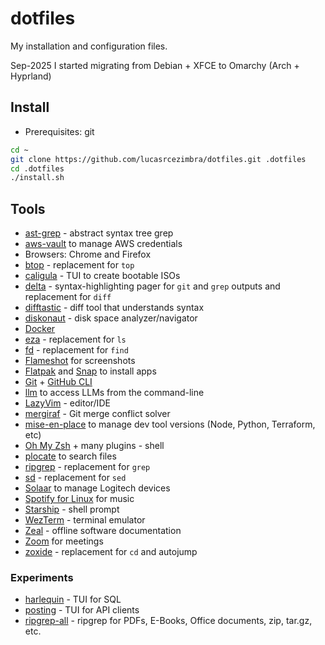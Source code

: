 # dotfiles

My installation and configuration files.

Sep-2025 I started migrating from Debian + XFCE to Omarchy (Arch + Hyprland)


## Install

- Prerequisites: git

```bash
cd ~
git clone https://github.com/lucasrcezimbra/dotfiles.git .dotfiles
cd .dotfiles
./install.sh
```

## Tools
- [ast-grep](https://github.com/ast-grep/ast-grep) - abstract syntax tree grep
- [aws-vault](https://github.com/99designs/aws-vault) to manage AWS credentials
- Browsers: Chrome and Firefox
- [btop](https://github.com/aristocratos/btop) - replacement for `top`
- [caligula](https://github.com/ifd3f/caligula) - TUI to create bootable ISOs
- [delta](https://github.com/dandavison/delta) - syntax-highlighting pager for `git` and `grep` outputs and replacement for `diff`
- [difftastic](https://difftastic.wilfred.me.uk/) - diff tool that understands syntax
- [diskonaut](https://github.com/imsnif/diskonaut) - disk space analyzer/navigator
- [Docker](https://www.docker.com/)
- [eza](https://github.com/eza-community/eza) - replacement for `ls`
- [fd](https://github.com/sharkdp/fd) - replacement for `find`
- [Flameshot](https://flameshot.org/) for screenshots
- [Flatpak](https://www.flatpak.org/) and [Snap](https://snapcraft.io/) to install apps
- [Git](https://git-scm.com/) + [GitHub CLI](https://cli.github.com/)
- [llm](https://github.com/simonw/llm) to access LLMs from the command-line
- [LazyVim](http://www.lazyvim.org/) - editor/IDE
- [mergiraf](https://mergiraf.org/) - Git merge conflict solver
- [mise-en-place](https://github.com/jdx/mise) to manage dev tool versions (Node, Python, Terraform, etc)
- [Oh My Zsh](https://github.com/ohmyzsh/ohmyzsh) + many plugins - shell
- [plocate](https://plocate.sesse.net/) to search files
- [ripgrep](https://github.com/BurntSushi/ripgrep) - replacement for `grep`
- [sd](https://github.com/chmln/sd) - replacement for `sed`
- [Solaar](https://github.com/pwr-Solaar/Solaar) to manage Logitech devices
- [Spotify for Linux](https://www.spotify.com/us/download/linux) for music
- [Starship](https://starship.rs/) - shell prompt
- [WezTerm](https://github.com/wez/wezterm) - terminal emulator
- [Zeal](https://zealdocs.org/) - offline software documentation
- [Zoom](http://zoom.com) for meetings
- [zoxide](https://github.com/ajeetdsouza/zoxide) - replacement for `cd` and autojump

### Experiments
- [harlequin](https://harlequin.sh/) - TUI for SQL
- [posting](https://posting.sh/) - TUI for API clients
- [ripgrep-all](https://github.com/phiresky/ripgrep-all) - ripgrep for PDFs, E-Books, Office documents, zip, tar.gz, etc.
